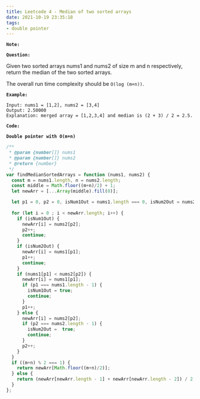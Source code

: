 ```yaml
---
title: Leetcode 4 - Median of two sorted arrays
date: 2021-10-19 23:35:18
tags:
- double pointer
---
```

**`Note:`**


**`Question:`**

Given two sorted arrays nums1 and nums2 of size m and n respectively, return the median of the two sorted arrays.

The overall run time complexity should be `O(log (m+n))`.

**`Example:`**
```
Input: nums1 = [1,2], nums2 = [3,4]
Output: 2.50000
Explanation: merged array = [1,2,3,4] and median is (2 + 3) / 2 = 2.5.
```

**`Code:`**


**`Double pointer with O(m+n)`**
```javascript
/**
 * @param {number[]} nums1
 * @param {number[]} nums2
 * @return {number}
 */
var findMedianSortedArrays = function (nums1, nums2) {
  const m = nums1.length, n = nums2.length;
  const middle = Math.floor((m+n)/2) + 1;
  let newArr = [...Array(middle).fill(0)];

  let p1 = 0, p2 = 0, isNum1Out = nums1.length === 0, isNum2Out = nums2.length === 0;
  
  for (let i = 0 ; i < newArr.length; i++) {
    if (isNum1Out) {
      newArr[i] = nums2[p2];
      p2++;
      continue;
    }
    if (isNum2Out) {
      newArr[i] = nums1[p1];
      p1++;
      continue;
    }
    if (nums1[p1] < nums2[p2]) {
      newArr[i] = nums1[p1];
      if (p1 === nums1.length - 1) {
        isNum1Out = true;
        continue;
      }
      p1++;
    } else {
      newArr[i] = nums2[p2];
      if (p2 === nums2.length - 1) {
        isNum2Out =  true;
        continue;
      }
      p2++;
    }
  }
  if ((m+n) % 2 === 1) {
    return newArr[Math.floor((m+n)/2)];
  } else {
    return (newArr[newArr.length - 1] + newArr[newArr.length - 2]) / 2;
  }
};
```
